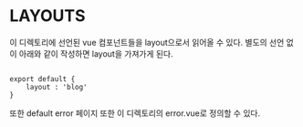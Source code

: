 # LAYOUTS
이 디렉토리에 선언된 vue 컴포넌트들을 layout으로서 읽어올 수 있다.
별도의 선언 없이 아래와 같이 작성하면 layout을 가져가게 된다.
```

export default {
	layout : 'blog'
}
```
또한 default error 페이지 또한 이 디렉토리의 error.vue로 정의할 수 있다.
